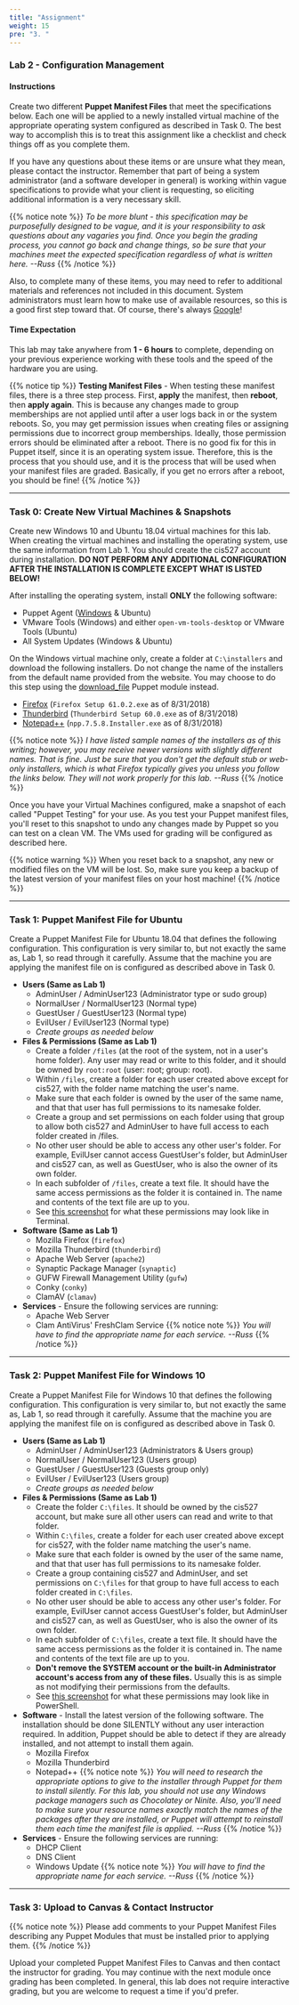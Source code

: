 ```yaml
---
title: "Assignment"
weight: 15
pre: "3. "
---
```


### Lab 2 - Configuration Management

#### Instructions

Create two different **Puppet Manifest Files** that meet the specifications below. Each one will be applied to a newly installed virtual machine of the appropriate operating system configured as described in Task 0. The best way to accomplish this is to treat this assignment like a checklist and check things off as you complete them.

If you have any questions about these items or are unsure what they mean, please contact the instructor. Remember that part of being a system administrator (and a software developer in general) is working within vague specifications to provide what your client is requesting, so eliciting additional information is a very necessary skill.

{{% notice note %}}
_To be more blunt - this specification may be purposefully designed to be vague, and it is your responsibility to ask questions about any vagaries you find. Once you begin the grading process, you cannot go back and change things, so be sure that your machines meet the expected specification regardless of what is written here. --Russ_
{{% /notice %}}

Also, to complete many of these items, you may need to refer to additional materials and references not included in this document. System administrators must learn how to make use of available resources, so this is a good first step toward that. Of course, there's always [Google](http://www.google.com)!

#### Time Expectation

This lab may take anywhere from **1 - 6 hours** to complete, depending on your previous experience working with these tools and the speed of the hardware you are using.

{{% notice tip %}}
**Testing Manifest Files** - When testing these manifest files, there is a three step process. First, **apply** the manifest, then **reboot**, then **apply again**. This is because any changes made to group memberships are not applied until after a user logs back in or the system reboots. So, you may get permission issues when creating files or assigning permissions due to incorrect group memberships. Ideally, those permission errors should be eliminated after a reboot. There is no good fix for this in Puppet itself, since it is an operating system issue. Therefore, this is the process that you should use, and it is the process that will be used when your manifest files are graded. Basically, if you get no errors after a reboot, you should be fine!
{{% /notice %}}

---

### Task 0: Create New Virtual Machines & Snapshots

Create new Windows 10 and Ubuntu 18.04 virtual machines for this lab. When creating the virtual machines and installing the operating system, use the same information from Lab 1. You should create the cis527 account during installation. **DO NOT PERFORM ANY ADDITIONAL CONFIGURATION AFTER THE INSTALLATION IS COMPLETE EXCEPT WHAT IS LISTED BELOW!**

After installing the operating system, install **ONLY** the following software:

* Puppet Agent ([Windows](https://downloads.puppetlabs.com/windows/puppet5/) & Ubuntu)
* VMware Tools (Windows) and either `open-vm-tools-desktop` or VMware Tools (Ubuntu)
* All System Updates (Windows & Ubuntu)

On the Windows virtual machine only, create a folder at `C:\installers` and download the following installers. Do not change the name of the installers from the default name provided from the website. You may choose to do this step using the [download_file](https://forge.puppet.com/puppet/download_file) Puppet module instead.  

* [Firefox](https://www.mozilla.org/en-US/firefox/all/) (`Firefox Setup 61.0.2.exe` as of 8/31/2018)
* [Thunderbird](https://www.thunderbird.net/en-US/thunderbird/all/) (`Thunderbird Setup 60.0.exe` as of 8/31/2018)
* [Notepad++](https://notepad-plus-plus.org/download/) (`npp.7.5.8.Installer.exe` as of 8/31/2018)

{{% notice note %}}
_I have listed sample names of the installers as of this writing; however, you may receive newer versions with slightly different names. That is fine. Just be sure that you don't get the default stub or web-only installers, which is what Firefox typically gives you unless you follow the links below. They will not work properly for this lab. --Russ_
{{% /notice %}}

Once you have your Virtual Machines configured, make a snapshot of each called "Puppet Testing" for your use. As you test your Puppet manifest files, you'll reset to this snapshot to undo any changes made by Puppet so you can test on a clean VM. The VMs used for grading will be configured as described here.

{{% notice warning %}}
When you reset back to a snapshot, any new or modified files on the VM will be lost. So, make sure you keep a backup of the latest version of your manifest files on your host machine!
{{% /notice %}}

---

### Task 1: Puppet Manifest File for Ubuntu

Create a Puppet Manifest File for Ubuntu 18.04 that defines the following configuration. This configuration is very similar to, but not exactly the same as, Lab 1, so read through it carefully. Assume that the machine you are applying the manifest file on is configured as described above in Task 0.

* **Users (Same as Lab 1)**
  - AdminUser / AdminUser123 (Administrator type or sudo group)
  - NormalUser / NormalUser123 (Normal type)
  - GuestUser / GuestUser123 (Normal type)
  - EvilUser / EvilUser123 (Normal type)
  - _Create groups as needed below_
* **Files & Permissions (Same as Lab 1)**
  - Create a folder `/files` (at the root of the system, not in a user's home folder). Any user may read or write to this folder, and it should be owned by `root:root` (user: root; group: root).
  - Within `/files`, create a folder for each user created above except for cis527, with the folder name matching the user's name.
  - Make sure that each folder is owned by the user of the same name, and that that user has full permissions to its namesake folder.
  - Create a group and set permissions on each folder using that group to allow both cis527 and AdminUser to have full access to each folder created in /files.
  - No other user should be able to access any other user's folder. For example, EvilUser cannot access GuestUser's folder, but AdminUser and cis527 can, as well as GuestUser, who is also the owner of its own folder.
  - In each subfolder of `/files`, create a text file. It should have the same access permissions as the folder it is contained in. The name and contents of the text file are up to you.
  - See [this screenshot](/images/lab1-image2.png) for what these permissions may look like in Terminal.
* **Software (Same as Lab 1)**
  - Mozilla Firefox (`firefox`)
  - Mozilla Thunderbird (`thunderbird`)
  - Apache Web Server (`apache2`)
  - Synaptic Package Manager (`synaptic`)
  - GUFW Firewall Management Utility (`gufw`)
  - Conky (`conky`)
  - ClamAV (`clamav`)
* **Services** - Ensure the following services are running:
  - Apache Web Server
  - Clam AntiVirus' FreshClam Service
{{% notice note %}}
_You will have to find the appropriate name for each service. --Russ_
{{% /notice %}}

---

### Task 2: Puppet Manifest File for Windows 10

Create a Puppet Manifest File for Windows 10 that defines the following configuration. This configuration is very similar to, but not exactly the same as, Lab 1, so read through it carefully. Assume that the machine you are applying the manifest file on is configured as described above in Task 0.

* **Users (Same as Lab 1)**
  - AdminUser / AdminUser123 (Administrators & Users group)
  - NormalUser / NormalUser123 (Users group)
  - GuestUser / GuestUser123 (Guests group only)
  - EvilUser / EvilUser123 (Users group)
  - _Create groups as needed below_
* **Files & Permissions (Same as Lab 1)**
  - Create the folder `C:\files`. It should be owned by the cis527 account, but make sure all other users can read and write to that folder.
  - Within `C:\files`, create a folder for each user created above except for cis527, with the folder name matching the user's name.
  - Make sure that each folder is owned by the user of the same name, and that that user has full permissions to its namesake folder.
  - Create a group containing cis527 and AdminUser, and set permissions on `C:\files` for that group to have full access to each folder created in `C:\files`.
  - No other user should be able to access any other user's folder. For example, EvilUser cannot access GuestUser's folder, but AdminUser and cis527 can, as well as GuestUser, who is also the owner of its own folder.
  - In each subfolder of `C:\files`, create a text file. It should have the same access permissions as the folder it is contained in. The name and contents of the text file are up to you.
  - **Don't remove the SYSTEM account or the built-in Administrator account's access from any of these files.** Usually this is as simple as not modifying their permissions from the defaults.
  - See [this screenshot](/images/lab1-image1.png) for what these permissions may look like in PowerShell.
* **Software** - Install the latest version of the following software. The installation should be done SILENTLY without any user interaction required. In addition, Puppet should be able to detect if they are already installed, and not attempt to install them again.
  - Mozilla Firefox
  - Mozilla Thunderbird
  - Notepad++
{{% notice note %}}
_You will need to research the appropriate options to give to the installer through Puppet for them to install silently. For this lab, you should not use any Windows package managers such as Chocolatey or Ninite. Also, you'll need to make sure your resource names exactly match the names of the packages after they are installed, or Puppet will attempt to reinstall them each time the manifest file is applied. --Russ_
{{% /notice %}}
* **Services** - Ensure the following services are running:
  - DHCP Client
  - DNS Client
  - Windows Update
{{% notice note %}}
_You will have to find the appropriate name for each service. --Russ_
{{% /notice %}}

---

### Task 3: Upload to Canvas & Contact Instructor

{{% notice note %}}
Please add comments to your Puppet Manifest Files describing any Puppet Modules that must be installed prior to applying them.
{{% /notice %}}

Upload your completed Puppet Manifest Files to Canvas and then contact the instructor for grading. You may continue with the next module once grading has been completed. In general, this lab does not require interactive grading, but you are welcome to request a time if you'd prefer.
